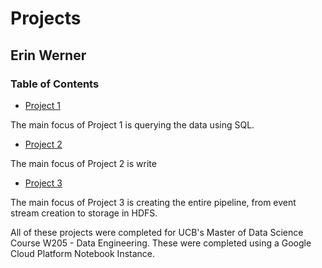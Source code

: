 # Projects

## Erin Werner

### Table of Contents

* [Project 1](https://github.com/etwernerMIDS/Data_Engineering/tree/master/Projects/project-1-etwernerMIDS-master)

The main focus of Project 1 is querying the data using SQL.

* [Project 2](https://github.com/etwernerMIDS/Data_Engineering/tree/master/Projects/project-2-etwernerMIDS-master)

The main focus of Project 2 is write

* [Project 3](https://github.com/etwernerMIDS/Data_Engineering/tree/master/Projects/project-3-etwernerMIDS-my_branch)

The main focus of Project 3 is creating the entire pipeline, from event stream creation to storage in HDFS.

All of these projects were completed for UCB's Master of Data Science Course W205 - Data Engineering. These were completed using a Google Cloud Platform Notebook Instance. 
